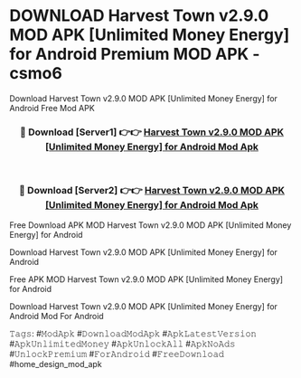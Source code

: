 # DOWNLOAD Harvest Town v2.9.0 MOD APK [Unlimited Money Energy] for Android Premium MOD APK - csmo6
Download Harvest Town v2.9.0 MOD APK [Unlimited Money Energy] for Android Free Mod APK

<div align="center">
<h3>🔴 Download [Server1] 👉👉 <a href="https://apk-comot.site?title=Harvest_Town_v2.9.0_MOD_APK_[Unlimited_Money_Energy]_for_Android">Harvest Town v2.9.0 MOD APK [Unlimited Money Energy] for Android Mod Apk</a></h3><br>

<h3>🔴 Download [Server2] 👉👉 <a href="https://apk-comot.site?title=Harvest_Town_v2.9.0_MOD_APK_[Unlimited_Money_Energy]_for_Android">Harvest Town v2.9.0 MOD APK [Unlimited Money Energy] for Android Mod Apk</a></h3>
</div>


Free Download APK MOD Harvest Town v2.9.0 MOD APK [Unlimited Money Energy] for Android

Download Harvest Town v2.9.0 MOD APK [Unlimited Money Energy] for Android 

Free APK MOD Harvest Town v2.9.0 MOD APK [Unlimited Money Energy] for Android 

Download Harvest Town v2.9.0 MOD APK [Unlimited Money Energy] for Android Mod For Android

𝚃𝚊𝚐𝚜: #𝙼𝚘𝚍𝙰𝚙𝚔 #𝙳𝚘𝚠𝚗𝚕𝚘𝚊𝚍𝙼𝚘𝚍𝙰𝚙𝚔 #𝙰𝚙𝚔𝙻𝚊𝚝𝚎𝚜𝚝𝚅𝚎𝚛𝚜𝚒𝚘𝚗 #𝙰𝚙𝚔𝚄𝚗𝚕𝚒𝚖𝚒𝚝𝚎𝚍𝙼𝚘𝚗𝚎𝚢 #𝙰𝚙𝚔𝚄𝚗𝚕𝚘𝚌𝚔𝙰𝚕𝚕 #𝙰𝚙𝚔𝙽𝚘𝙰𝚍𝚜 #𝚄𝚗𝚕𝚘𝚌𝚔𝙿𝚛𝚎𝚖𝚒𝚞𝚖 #𝙵𝚘𝚛𝙰𝚗𝚍𝚛𝚘𝚒𝚍 #𝙵𝚛𝚎𝚎𝙳𝚘𝚠𝚗𝚕𝚘𝚊𝚍 #home_design_mod_apk